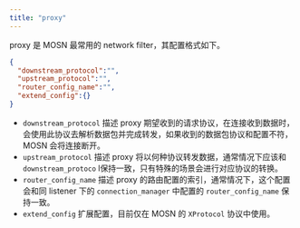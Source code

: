 ```yaml
---
title: "proxy"
---
```


proxy 是 MOSN 最常用的 network filter，其配置格式如下。

```json
{
  "downstream_protocol":"",
  "upstream_protocol":"",
  "router_config_name":"",
  "extend_config":{}
}
```

- `downstream_protocol` 描述 proxy 期望收到的请求协议，在连接收到数据时，会使用此协议去解析数据包并完成转发，如果收到的数据包协议和配置不符，MOSN 会将连接断开。
- `upstream_protocol` 描述 proxy 将以何种协议转发数据，通常情况下应该和`downstream_protoco` l保持一致，只有特殊的场景会进行对应协议的转换。
- `router_config_name` 描述 proxy 的路由配置的索引，通常情况下，这个配置会和同 listener 下的 `connection_manager` 中配置的 `router_config_name` 保持一致。
- `extend_config` 扩展配置，目前仅在 MOSN 的 `XProtocol` 协议中使用。